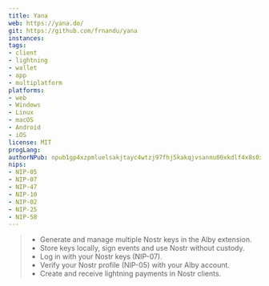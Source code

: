 ```yaml
---
title: Yana
web: https://yana.do/
git: https://github.com/frnandu/yana
instances:
tags:
- client
- lightning
- wallet
- app
- multiplatform
platforms:
- web
- Windows
- Linux
- macOS
- Android
- iOS
license: MIT
progLang:
authorNPub: npub1gp4xzpmluelsakjtayc4wtzj97fhj5kakqjvsannu00xkdlf4x8s0xdqyq
nips:
- NIP-05
- NIP-07
- NIP-47
- NIP-10
- NIP-02
- NIP-25
- NIP-58
---
```


> - Generate and manage multiple Nostr keys in the Alby extension.
> - Store keys locally, sign events and use Nostr without custody.
> - Log in with your Nostr keys (NIP-07).
> - Verify your Nostr profile (NIP-05) with your Alby account.
> - Create and receive lightning payments in Nostr clients.
